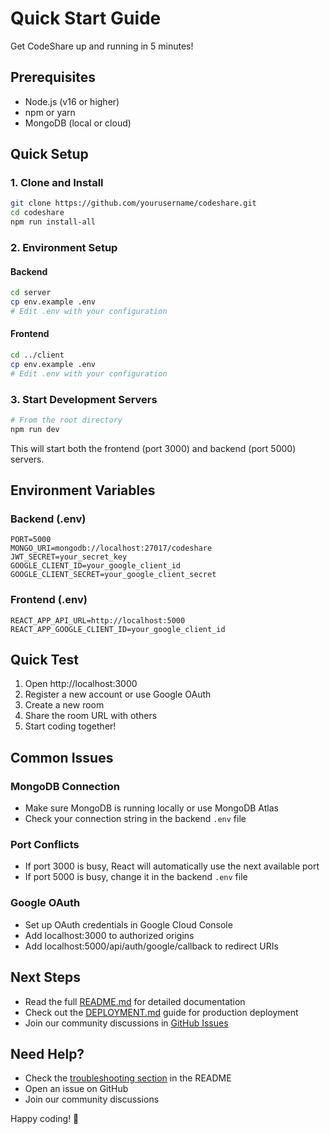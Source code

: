 # Quick Start Guide

Get CodeShare up and running in 5 minutes!

## Prerequisites

- Node.js (v16 or higher)
- npm or yarn
- MongoDB (local or cloud)

## Quick Setup

### 1. Clone and Install

```bash
git clone https://github.com/yourusername/codeshare.git
cd codeshare
npm run install-all
```

### 2. Environment Setup

#### Backend
```bash
cd server
cp env.example .env
# Edit .env with your configuration
```

#### Frontend
```bash
cd ../client
cp env.example .env
# Edit .env with your configuration
```

### 3. Start Development Servers

```bash
# From the root directory
npm run dev
```

This will start both the frontend (port 3000) and backend (port 5000) servers.

## Environment Variables

### Backend (.env)
```env
PORT=5000
MONGO_URI=mongodb://localhost:27017/codeshare
JWT_SECRET=your_secret_key
GOOGLE_CLIENT_ID=your_google_client_id
GOOGLE_CLIENT_SECRET=your_google_client_secret
```

### Frontend (.env)
```env
REACT_APP_API_URL=http://localhost:5000
REACT_APP_GOOGLE_CLIENT_ID=your_google_client_id
```

## Quick Test

1. Open http://localhost:3000
2. Register a new account or use Google OAuth
3. Create a new room
4. Share the room URL with others
5. Start coding together!

## Common Issues

### MongoDB Connection
- Make sure MongoDB is running locally or use MongoDB Atlas
- Check your connection string in the backend `.env` file

### Port Conflicts
- If port 3000 is busy, React will automatically use the next available port
- If port 5000 is busy, change it in the backend `.env` file

### Google OAuth
- Set up OAuth credentials in Google Cloud Console
- Add localhost:3000 to authorized origins
- Add localhost:5000/api/auth/google/callback to redirect URIs

## Next Steps

- Read the full [README.md](README.md) for detailed documentation
- Check out the [DEPLOYMENT.md](DEPLOYMENT.md) guide for production deployment
- Join our community discussions in [GitHub Issues](https://github.com/yourusername/codeshare/issues)

## Need Help?

- Check the [troubleshooting section](README.md#troubleshooting) in the README
- Open an issue on GitHub
- Join our community discussions

Happy coding! 🚀 